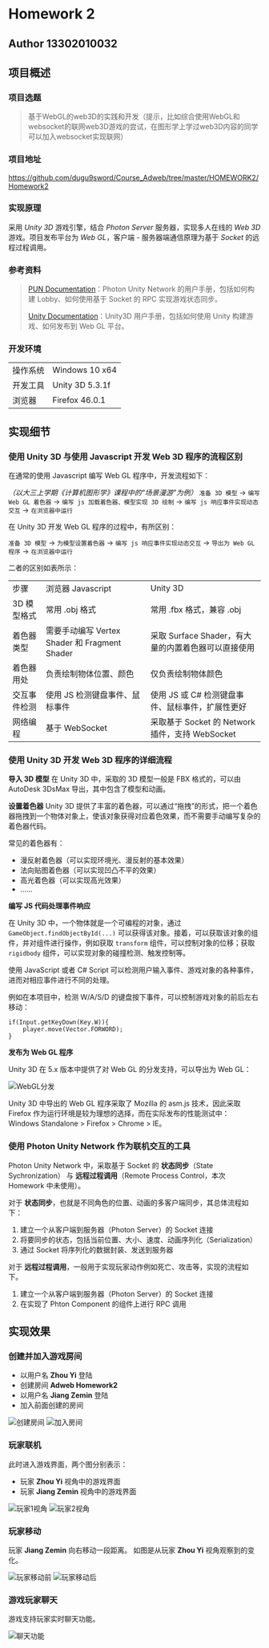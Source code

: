 # Homework 2

**Author** 13302010032
-------

## 项目概述

### 项目选题
> 基于WebGL的web3D的实践和开发（提示，比如综合使用WebGL和websocket的联网web3D游戏的尝试，在图形学上学过web3D内容的同学可以加入websocket实现联网）

### 项目地址

https://github.com/dugu9sword/Course_Adweb/tree/master/HOMEWORK2/Homework2

### 实现原理

采用 *Unity 3D* 游戏引擎，结合 *Photon Server* 服务器，实现多人在线的 *Web 3D* 游戏。项目发布平台为 *Web GL*，客户端 - 服务器端通信原理为基于 *Socket* 的远程过程调用。

### 参考资料

> [PUN Documentation](http://doc.photonengine.com/zh-cn/pun/current/getting-started/pun-intro)：Photon Unity Network 的用户手册，包括如何构建 Lobby、如何使用基于 Socket 的 RPC 实现游戏状态同步。
> 
> [Unity Documentation](http://docs.unity3d.com/Manual/index.html)：Unity3D 用户手册，包括如何使用 Unity 构建游戏、如何发布到 Web GL 平台。

### 开发环境
<table>
<tr><td>操作系统</td><td>Windows 10 x64</td></tr>
<tr><td>开发工具</td><td>Unity 3D 5.3.1f</td></tr>
<tr><td>浏览器</td><td>Firefox 46.0.1</td></tr>
</table>

## 实现细节

### 使用 Unity 3D 与使用 Javascript 开发 Web 3D 程序的流程区别

在通常的使用 Javascript 编写 Web GL 程序中，开发流程如下：

*（以大三上学期《计算机图形学》课程中的“场景漫游”为例）*
`准备 3D 模型` -> `编写 Web GL 着色器` -> `编写 js 加载着色器、模型实现 3D 绘制` -> `编写 js 响应事件实现动态交互` -> `在浏览器中运行`

在 Unity 3D 开发 Web GL 程序的过程中，有所区别：

`准备 3D 模型` -> `为模型设置着色器` -> `编写 js 响应事件实现动态交互` -> `导出为 Web GL 程序` -> `在浏览器中运行`

二者的区别如表所示：

<table>
<tr><td>步骤</td><td>浏览器 Javascript</td><td>Unity 3D</td></tr>
<tr><td>3D 模型格式</td><td>常用 .obj 格式</td><td>常用 .fbx 格式，兼容 .obj</td></tr>
<tr><td>着色器类型</td><td>需要手动编写 Vertex Shader 和 Fragment Shader</td><td>采取 Surface Shader，有大量的内置着色器可以直接使用</td></tr>
<tr><td>着色器用处</td><td>负责绘制物体位置、颜色</td><td>仅负责绘制物体颜色</td></tr>
<tr><td>交互事件检测</td><td>使用 JS 检测键盘事件、鼠标事件</td><td>使用 JS 或 C# 检测键盘事件、鼠标事件，扩展性更好</td></tr>
<tr><td>网络编程</td><td>基于 WebSocket</td><td>采取基于 Socket 的 Network 插件，支持 WebSocket</td></tr>
</table>


### 使用 Unity 3D 开发 Web 3D 程序的详细流程

**导入 3D 模型**
在 Unity 3D 中，采取的 3D 模型一般是 FBX 格式的，可以由 AutoDesk 3DsMax 导出，其中包含了模型和动画。

**设置着色器**
Unity 3D 提供了丰富的着色器，可以通过“拖拽”的形式，把一个着色器拖拽到一个物体对象上，使该对象获得对应着色效果，而不需要手动编写复杂的着色器代码。

常见的着色器有：

- 漫反射着色器（可以实现环境光、漫反射的基本效果）
- 法向贴图着色器（可以实现凹凸不平的效果）
- 高光着色器（可以实现高光效果）
- ……


**编写 JS 代码处理事件响应**

在 Unity 3D 中，一个物体就是一个可编程的对象，通过 `GameObject.findObjectById(...)` 可以获得该对象。接着，可以获取该对象的组件，并对组件进行操作，例如获取 `transform` 组件，可以控制对象的位移；获取 `rigidbody` 组件，可以实现对象的碰撞检测、触发控制等。

使用 JavaScript 或者 C# Script 可以检测用户输入事件、游戏对象的各种事件，进而对相应事件进行不同的处理。

例如在本项目中，检测 W/A/S/D 的键盘按下事件，可以控制游戏对象的前后左右移动：

```
if(Input.getKeyDown(Key.W)){
    player.move(Vector.FORWORD);
}
```

**发布为 Web GL 程序**

Unity 3D 在 5.x 版本中提供了对 Web GL 的分发支持，可以导出为 Web GL：

![WebGL分发](https://raw.githubusercontent.com/dugu9sword/Course_Adweb/master/HOMEWORK2/samples/webgl.PNG)

Unity 3D 中导出的 Web GL 程序采取了 Mozilla 的 asm.js 技术，因此采取 Firefox 作为运行环境是较为理想的选择，而在实际发布的性能测试中：
Windows Standalone > Firefox > Chrome >  IE。


### 使用 Photon Unity Network 作为联机交互的工具

Photon Unity Network 中，采取基于 Socket 的 **状态同步**（State Sychronization） 与 **远程过程调用**（Remote Process Control，本次 Homework 中未使用）。

对于 **状态同步**，也就是不同角色的位置、动画的多客户端同步，其总体流程如下：

1. 建立一个从客户端到服务器（Photon Server）的 Socket 连接
2. 将要同步的状态，包括当前位置、大小、速度、动画序列化（Serialization）
3. 通过 Socket 将序列化的数据封装、发送到服务器

对于 **远程过程调用**，一般用于实现玩家动作例如死亡、攻击等，实现的流程如下。

1. 建立一个从客户端到服务器（Photon Server）的 Socket 连接
2. 在实现了 Phton Component 的组件上进行 RPC 调用


## 实现效果

### 创建并加入游戏房间

- 以用户名 **Zhou Yi** 登陆
- 创建房间 **Adweb Homework2**
- 以用户名 **Jiang Zemin** 登陆
- 加入前面创建的房间

![创建房间](https://raw.githubusercontent.com/dugu9sword/Course_Adweb/master/HOMEWORK2/samples/lobby.PNG)
![加入房间](https://raw.githubusercontent.com/dugu9sword/Course_Adweb/master/HOMEWORK2/samples/lobby_join.PNG)

### 玩家联机

此时进入游戏界面，两个图分别表示：

- 玩家 **Zhou Yi** 视角中的游戏界面
- 玩家 **Jiang Zemin** 视角中的游戏界面

![玩家1视角](https://raw.githubusercontent.com/dugu9sword/Course_Adweb/master/HOMEWORK2/samples/view_player1.PNG)
![玩家2视角](https://raw.githubusercontent.com/dugu9sword/Course_Adweb/master/HOMEWORK2/samples/view_player2.PNG)


### 玩家移动

玩家 **Jiang Zemin** 向右移动一段距离。
如图是从玩家 **Zhou Yi** 视角观察到的变化。

![玩家移动前](https://raw.githubusercontent.com/dugu9sword/Course_Adweb/master/HOMEWORK2/samples/move_player1.PNG)
![玩家移动后](https://raw.githubusercontent.com/dugu9sword/Course_Adweb/master/HOMEWORK2/samples/move_player2.PNG)


### 游戏玩家聊天

游戏支持玩家实时聊天功能。

![聊天功能](https://raw.githubusercontent.com/dugu9sword/Course_Adweb/master/HOMEWORK2/samples/chat.PNG)

